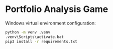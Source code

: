 # Portfolio Analysis Game

Windows virtual environment configuration:
```bash
python -m venv .venv
.venv\Scripts\activate.bat
pip3 install -r requirements.txt
```
